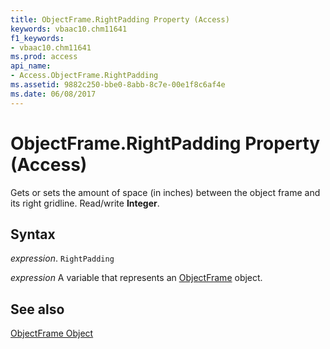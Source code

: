 ```yaml
---
title: ObjectFrame.RightPadding Property (Access)
keywords: vbaac10.chm11641
f1_keywords:
- vbaac10.chm11641
ms.prod: access
api_name:
- Access.ObjectFrame.RightPadding
ms.assetid: 9882c250-bbe0-8abb-8c7e-00e1f8c6af4e
ms.date: 06/08/2017
---
```



# ObjectFrame.RightPadding Property (Access)

Gets or sets the amount of space (in inches) between the object frame and its right gridline. Read/write  **Integer**.


## Syntax

 _expression_. `RightPadding`

 _expression_ A variable that represents an [ObjectFrame](Access.ObjectFrame.md) object.


## See also


[ObjectFrame Object](Access.ObjectFrame.md)


